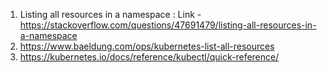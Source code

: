1) Listing all resources in a namespace : Link - https://stackoverflow.com/questions/47691479/listing-all-resources-in-a-namespace
2) https://www.baeldung.com/ops/kubernetes-list-all-resources
3) https://kubernetes.io/docs/reference/kubectl/quick-reference/
